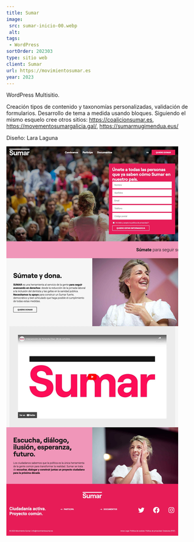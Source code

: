 ```yaml
---
title: Sumar
image:
 src: sumar-inicio-00.webp
 alt: 
tags:
 - WordPress
sortOrder: 202303
type: sitio web
client: Sumar
url: https://movimientosumar.es
year: 2023
---
```


WordPress Multisitio.

Creación tipos de contenido y taxonomías personalizadas, validación de formularios. Desarrollo de tema a medida usando bloques. Siguiendo el mismo esquelo cree otros sitios: https://coalicionsumar.es, https://movementosumargalicia.gal/, https://sumarmugimendua.eus/

Diseño: Lara Laguna

![pantalla inicial escritorio](../../assets/images-projects/sumar-inicio-00.webp)
